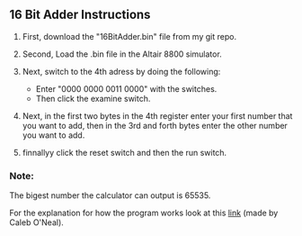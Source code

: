 ## 16 Bit Adder Instructions
1. First, download the "16BitAdder.bin" file from my git repo.
2. Second, Load the .bin file in the Altair 8800 simulator.
3. Next, switch to the 4th adress by doing the following:
    - Enter "0000 0000 0011 0000" with the switches.
    - Then click the examine switch.

4. Next, in the first two bytes in the 4th register enter your first number that you want to add, then in the 3rd and forth bytes enter the other number you want to add.
5. finnallyy click the reset switch and then the run switch.

### Note:
The bigest number the calculator can output is 65535.

For the explanation for how the program works look at this [link](https://github.com/CalebNeal07/csc215/blob/main/Projects/Adding16bits.md) (made by Caleb O'Neal).
